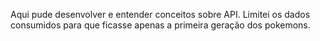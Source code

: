 Aqui pude desenvolver e entender conceitos sobre API. Limitei os dados consumidos para que ficasse apenas a primeira geração dos pokemons.
